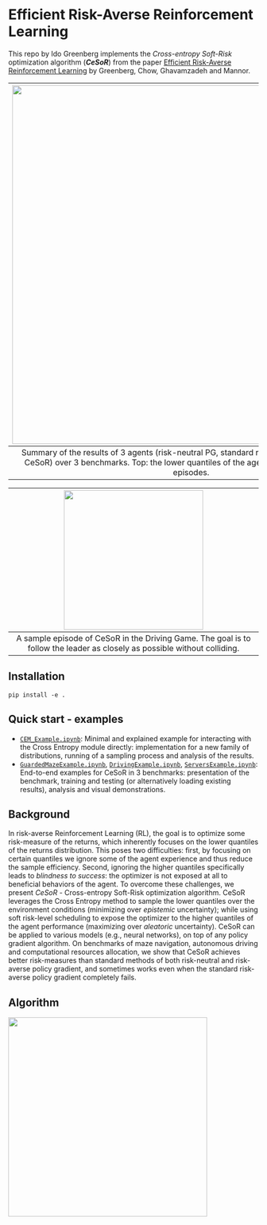 # Efficient Risk-Averse Reinforcement Learning

This repo by Ido Greenberg implements the *Cross-entropy Soft-Risk* optimization algorithm (***CeSoR***) from the paper [Efficient Risk-Averse Reinforcement Learning](https://arxiv.org/abs/2205.05138) by Greenberg, Chow, Ghavamzadeh and Mannor.

| <img src="https://github.com/ido90/CrossEntropySampler/blob/main/Images/CeSoR_results_summary.png" width="720"> |
| :--: |
| Summary of the results of 3 agents (risk-neutral PG, standard risk-averse [GCVaR](https://arxiv.org/abs/1404.3862), and our CeSoR) over 3 benchmarks. Top: the lower quantiles of the agent scores. Bottom: sample episodes. |

| <img src="https://github.com/ido90/CrossEntropySampler/blob/main/Images/CeSoR_driving_sample.gif" width="280"> |
| :--: |
| A sample episode of CeSoR in the Driving Game. The goal is to follow the leader as closely as possible without colliding. |

## Installation
`pip install -e .`

## Quick start - examples
* [`CEM_Example.ipynb`](https://github.com/ido90/CrossEntropySampler/blob/main/Examples/CEM_Example.ipynb): Minimal and explained example for interacting with the Cross Entropy module directly: implementation for a new family of distributions, running of a sampling process and analysis of the results.
* [`GuardedMazeExample.ipynb`](https://github.com/ido90/CrossEntropySampler/blob/main/Examples/GuardedMaze/GuardedMazeExample.ipynb), [`DrivingExample.ipynb`](https://github.com/ido90/CrossEntropySampler/blob/main/Examples/DrivingGame/DrivingExample.ipynb), [`ServersExample.ipynb`](https://github.com/ido90/CrossEntropySampler/blob/main/Examples/ServersAllocation/ServersExample.ipynb): End-to-end examples for CeSoR in 3 benchmarks: presentation of the benchmark, training and testing (or alternatively loading existing results), analysis and visual demonstrations.

## Background
In risk-averse Reinforcement Learning (RL), the goal is to optimize some risk-measure of the returns, which inherently focuses on the lower quantiles of the returns distribution.
This poses two difficulties: first, by focusing on certain quantiles we ignore some of the agent experience and thus reduce the sample efficiency. Second, ignoring the higher quantiles specifically leads to *blindness to success*: the optimizer is not exposed at all to beneficial behaviors of the agent.
To overcome these challenges, we present *CeSoR* - Cross-entropy Soft-Risk optimization algorithm. CeSoR leverages the Cross Entropy method to sample the lower quantiles over the environment conditions (minimizing over *epistemic* uncertainty); while using soft risk-level scheduling to expose the optimizer to the higher quantiles of the agent performance (maximizing over *aleatoric* uncertainty).
CeSoR can be applied to various models (e.g., neural networks), on top of any policy gradient algorithm.
On benchmarks of maze navigation, autonomous driving and computational resources allocation, we show that CeSoR achieves better risk-measures than standard methods of both risk-neutral and risk-averse policy gradient, and sometimes works even when the standard risk-averse policy gradient completely fails.

## Algorithm
<img src="https://github.com/ido90/CrossEntropySampler/blob/main/Images/CeSoR_algorithm.png" width="400">
